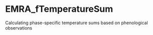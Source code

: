 # EMRA_fTemperatureSum
Calculating phase-specific temperature sums based on phenological observations
